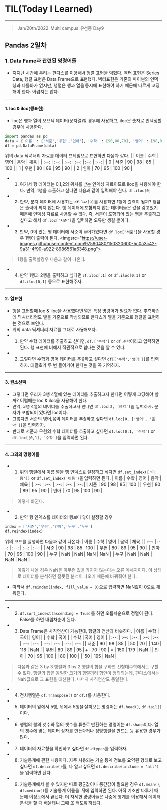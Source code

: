 # TIL(Today I Learned)

___

> Jan/20th/2022_Multi campus_유선종 Day9
## Pandas 2일차
### 1. Data Fame과 관련된 명령어들
- 지지난 시간에 우리는 판다스를 이용해서 행렬 표현을 익혔다. 벡터 표현은 Series Data, 행렬 표현은 Data Frame으로 표현했다. 벡터표현은 기존의 파이썬의 인덱싱과 다를바가 없지만, 행렬은 행과 열을 동시에 표현해야 하기 때문에 다르게 코딩해야 한다. 어렵지는 않다.
___
#### 1. loc & iloc(행표현)
 - loc은 행과 열이 오브젝 데이터(문자열)일 경우에 사용하고, iloc은 숫자로 인덱싱할 경우에 사용한다.
```python
import pandas as pd
data = {'이름' : ['서준','우현','인아'], '수학' : [90,80,70], '영어' : [98,89,95], '음악' : [85,95,100], '체육' : [100,90,90]}
df = pd.DataFrame(data)
```
위의 data 딕셔너리 자료를 데이터 프레임으로 표현하면 다음과 같다.
|      | 이름 | 수학 | 영어 | 음악 | 체육 |
| :--: | :--: | :--: | :--: | :--: | :--: |
|  0   | 서준 |  90  |  98  |  85  | 100  |
|  1   | 우현 |  80  |  89  |  95  |  90  |
|  2   | 인아 |  70  |  95  | 100  |  90  |
 - 1. 여기서 행 데이터는 0,1,2의 위치를 받는 인덱싱 자료이므로 iloc을 사용해야 한다. 만약, 1행을 추출하고 싶다면 다음과 같이 입력해야 한다.   `df.iloc[0]`
 - 2. 만약, 문자 데이터에 사용하는 `df.loc[0]`을 사용하면 1행이 출력이 될까? 정답은 출력이 되지 않는다. 행 데이터에 포함되지 않는 데이터들은 값을 갖고있기 때문에 인덱싱 자료로 사용할 수 없다.    즉, 서준이 포함되어 있는 행을 추출하고 싶다고 해서 `df.loc['서준']`을 입력하면 오류만 생길 뿐이다.
 - 3. 만약, 0이 있는 행 데이터에 서준이 들어가있다면 `df.loc['서준']`을 사용할 경우 1행이 출력이 된다.
<imgsrc="https://user-images.githubusercontent.com/97590480/150320600-5c0a3c42-9a31-4f90-a922-8986561a6348.png">
> 1행을 출력할경우 다음과 같이 나온다.
 - 4. 만약 1행과 2행을 출력하고 싶다면 `df.iloc[:1]` or `df.iloc[0:1]` or `df.iloc[0,1]` 등으로 표현해주자.
___
#### 2. 열표현
- 행을 표현할때 loc & iloc을 사용했다면 열은 특정 명령어가 필요가 없다. 추측하건데 딕셔너리형도 열을 기준으로 작성되므로 판다스가 열을 기준으로 행렬을 표현하는 것으로 보인다.
- 위의 data 딕셔너리 자료를 그대로 사용해보자.
- 1. 만약 수학 데이터를 추출하고 싶다면, `df.['수학']` or `df.수학`이라고 입력하면 된다. 행 표현에 비해서 직관적으로 쉽다는 것을 알 수 있다.
- 2. 그렇다면 수학과 영어 데이터를 추출하고 싶다면 `df[['수학','영어']]`를 입력하자. 대괄호가 두 번 들어가야 한다는 것을 꼭 기억하자.
___
#### 3. 원소선택
- 그렇다면 우리가 3행 4열에 있는 데이터를 추출하고자 한다면 어떻게 코딩해야 할까? 이럴때는 loc & iloc을 사용해야 한다.
- 만약, 3행 4열의 데이터를 추출하고자 한다면 `df.loc[2, '음악']`을 입력하자. 문자가 포함되어 있다면 loc이다.
- 그렇다면 서준의 영어,음악 데이터를 추출하고 싶다면 `df.loc[0, ['영어', '음악']]`을 입력하자.
- 반대로 서준과 우현의 수학 데이터를 추출하고 싶다면 `df.loc[0:1, '수학']` or `df.loc[[0,1], '수학']`을 입력하면 된다.
___
#### 4. 그외의 명령어들
- 1. 위의 행렬에서 이름 열을 행 인덱스로 설정하고 싶다면 `df.set_index(['이름'])` or `df.set_index('이름')`을 입력하면 된다.
| 이름 | 수학 | 영어 | 음악 | 체육 |
| :--: | :--: | :--: | :--: | :--: |
| 서준 |  90  |  98  |  85  | 100  |
| 우현 |  80  |  89  |  95  |  90  |
| 인아 |  70  |  95  | 100  |  90  |
> 이렇게 바뀐다.
- 2. 만약 행 인덱스를 데이터의 행보다 많이 설정할 경우
```python
index = ['서준','우현','인아','누구','누구']
df.reindex(index)
```
위의 코드를 실행하면 다음과 같이 나온다.
| 이름 | 수학 | 영어 | 음악 | 체육 |
| :--: | :--: | :--: | :--: | :--: |
| 서준 |  90  |  98  |  85  | 100  |
| 우현 |  80  |  89  |  95  |  90  |
| 인아 |  70  |  95  | 100  |  90  |
| 누구 |  NaN |  NaN |  NaN |  NaN |
| 누구 |  NaN |  NaN |  NaN |  NaN |
> 이렇게 나올 경우 NaN은 아무런 값을 가지지 않는다는 오류 메세지이다. 이 상태로 데이터를 분석하면 잘못된 분석이 나오기 때문에 바꿔줘야 한다.
- 따라서 `df.reindex(index, fill_value = 0)`으로 입력하면 NaN값이 0으로 채워진다.
___
- 2. `df.sort_indext(ascending = True)`를 하면 오름차순으로 정렬이 된다. False를 하면 내림차순이 된다.
- 3. Data Frame은 사칙연산이 가능한데, 행렬의 연산과 비슷하다.
| 이름 | 수학 | 국어 | 영어 |      | 수학 | 국어 |      | 수학 | 국어 | 영어 |
| :--: | :--: | :--: | :--: | :--: | :--: | :--: | :--: | :--: | :--: | :--: |
| 서준 |  90  |  98  |  85  |      |  50  |  20  |      | 140  | 118  | NaN  |
| 우현 |  80  |  89  |  95  |  +   |  70  |  90  |  =   | 150  | 179  | NaN  |
| 인아 |  70  |  95  | 100  |      |  80  | 100  |      | 150  | 195  | NaN  |
> 다음과 같은 3 by 3 행렬과 3 by 2 행렬의 합을 구하면 선형대수학에서는 구할 수 없다. 행렬의 합은 동일한 크기의 행렬끼리 합만이 정의되는데, 판다스에서는 NaN값으로 그 표현을 대신한다. 나머지 사칙연산도 동일한다.
- 4. 전치행렬은 `df.Transpose()` or `df.T`를 사용한다.
- 5. 데이터의 앞에서 5행, 뒤에서 5행을 살펴보는 명령어는 `df.head()`, `df.tail()` 이다.
- 6. 행렬의 행의 갯수와 열의 갯수를 튜플로 반환하는 명령어는 `df.shaep`이다. 열의 갯수에 맞는 데이터 상자를 만든다거나 정방행렬을 만드는 등 유용한 경우가 많다.
- 7. 데이터의 자료형을 확인하고 싶다면 `df.dtypes`를 입력하자.
- 8. 기술통계에 관한 내용이다. 자주 사용되는 기술 통계 정보를 요약된 형태로 보고 싶다면 `df.describe()`를, 다 알고 싶으면 `df.describe(include = 'all')`을 입력하면 된다.
- 9. 기술통계에서 볼 수 있지만 따로 평균값이나 중간값이 필요한 경우 `df.mean()`, `df.median()`등 기술통계 이름을 .뒤에 입력하면 된다.
아직 기초만 다루기 때문에 이정도에서 끝낸다. 더 자세한 명령어들은 나중에 통계를 이용해서 데이터 분석을 할 때 배울테니 그때 또 적도록 하겠다.